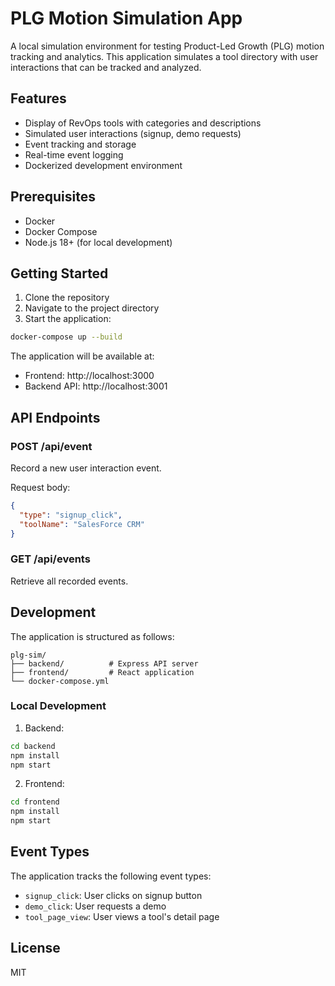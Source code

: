 # PLG Motion Simulation App

A local simulation environment for testing Product-Led Growth (PLG) motion tracking and analytics. This application simulates a tool directory with user interactions that can be tracked and analyzed.

## Features

- Display of RevOps tools with categories and descriptions
- Simulated user interactions (signup, demo requests)
- Event tracking and storage
- Real-time event logging
- Dockerized development environment

## Prerequisites

- Docker
- Docker Compose
- Node.js 18+ (for local development)

## Getting Started

1. Clone the repository
2. Navigate to the project directory
3. Start the application:

```bash
docker-compose up --build
```

The application will be available at:
- Frontend: http://localhost:3000
- Backend API: http://localhost:3001

## API Endpoints

### POST /api/event
Record a new user interaction event.

Request body:
```json
{
  "type": "signup_click",
  "toolName": "SalesForce CRM"
}
```

### GET /api/events
Retrieve all recorded events.

## Development

The application is structured as follows:

```
plg-sim/
├── backend/          # Express API server
├── frontend/         # React application
└── docker-compose.yml
```

### Local Development

1. Backend:
```bash
cd backend
npm install
npm start
```

2. Frontend:
```bash
cd frontend
npm install
npm start
```

## Event Types

The application tracks the following event types:
- `signup_click`: User clicks on signup button
- `demo_click`: User requests a demo
- `tool_page_view`: User views a tool's detail page

## License

MIT 